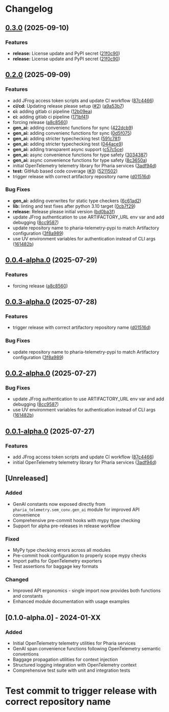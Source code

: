 # Changelog

## [0.3.0](https://github.com/Aleph-Alpha/pharia-telemetry/compare/v0.2.0...v0.3.0) (2025-09-10)


### Features

* **release:** License update and PyPI secret ([21f0c90](https://github.com/Aleph-Alpha/pharia-telemetry/commit/21f0c9024f46d7d0b2b3ff471d0c09d7e381aae1))
* **release:** License update and PyPI secret ([21f0c90](https://github.com/Aleph-Alpha/pharia-telemetry/commit/21f0c9024f46d7d0b2b3ff471d0c09d7e381aae1))

## [0.2.0](https://github.com/Aleph-Alpha/pharia-telemetry/compare/v0.1.0...v0.2.0) (2025-09-09)


### Features

* add JFrog access token scripts and update CI workflow ([87c4466](https://github.com/Aleph-Alpha/pharia-telemetry/commit/87c44666333652a50bce039c9a243a3334cc086d))
* **ci/cd:** Updating release please setup ([#2](https://github.com/Aleph-Alpha/pharia-telemetry/issues/2)) ([a9a53b7](https://github.com/Aleph-Alpha/pharia-telemetry/commit/a9a53b7d7004054f26d2d68f56149d7ca1447311))
* **ci:** adding gitlab ci pipeline ([12b09ea](https://github.com/Aleph-Alpha/pharia-telemetry/commit/12b09ea3cd72c118d9d6cf57b57e9d2123aba549))
* **ci:** adding gitlab ci pipeline ([171bf41](https://github.com/Aleph-Alpha/pharia-telemetry/commit/171bf41e05df79b49fc04b3f759a9254e92e5b40))
* forcing release ([a8c8560](https://github.com/Aleph-Alpha/pharia-telemetry/commit/a8c8560cf4a97b5bf7ab44215fe24b5b5fdfcfd3))
* **gen_ai:** adding convenienc functions for sync ([422dcb9](https://github.com/Aleph-Alpha/pharia-telemetry/commit/422dcb98057f50f2800fe69c54dae87781fb0e12))
* **gen_ai:** adding convenienc functions for sync ([0d5f075](https://github.com/Aleph-Alpha/pharia-telemetry/commit/0d5f0752019354bdd28171f8a7525acd5bc11461))
* **gen_ai:** adding stricter typechecking test ([591c781](https://github.com/Aleph-Alpha/pharia-telemetry/commit/591c78123c5434dd36c15285183ec046b8f7a8d8))
* **gen_ai:** adding stricter typechecking test ([044ace9](https://github.com/Aleph-Alpha/pharia-telemetry/commit/044ace9157d7576a986b49348f7f37bd51c8ed02))
* **gen_ai:** adding transparent async support ([c57c5ce](https://github.com/Aleph-Alpha/pharia-telemetry/commit/c57c5cefc63c5edce717ebaeabde25049796156c))
* **gen_ai:** async convenience functions for type safety ([3034387](https://github.com/Aleph-Alpha/pharia-telemetry/commit/303438786ce0a90d3efe16927e7b5ce654ee5374))
* **gen_ai:** async convenience functions for type safety ([8c3650a](https://github.com/Aleph-Alpha/pharia-telemetry/commit/8c3650a2e63a4a0c39135b2c0c1679980ca8fc8b))
* initial OpenTelemetry telemetry library for Pharia services ([3adf94d](https://github.com/Aleph-Alpha/pharia-telemetry/commit/3adf94d0a0d51efd5df1d09fb10c74b39e9dd9d8))
* **test:** GitHub based code coverage ([#3](https://github.com/Aleph-Alpha/pharia-telemetry/issues/3)) ([5211502](https://github.com/Aleph-Alpha/pharia-telemetry/commit/5211502f6247105883a361211928913d0283fa5a))
* trigger release with correct artifactory repository name ([d01516d](https://github.com/Aleph-Alpha/pharia-telemetry/commit/d01516d6a2d43533a42d7835beb23e584445ca18))


### Bug Fixes

* **gen_ai:** adding overwrites for static type checkers ([6c61ad2](https://github.com/Aleph-Alpha/pharia-telemetry/commit/6c61ad256b2af374d279896444f348deca67cb20))
* **lib:** linting and test fixes after python 3.10 target ([0cb7f29](https://github.com/Aleph-Alpha/pharia-telemetry/commit/0cb7f29d432b294ca0efcf52822df291d3a09b01))
* **release:** Release please initial version ([bd0ba3f](https://github.com/Aleph-Alpha/pharia-telemetry/commit/bd0ba3f3c7dcf7882092a8b3470ab031c435728a))
* update JFrog authentication to use ARTIFACTORY_URL env var and add debugging ([8cc9587](https://github.com/Aleph-Alpha/pharia-telemetry/commit/8cc958780689b10f23e7894c449db2cc0d7b44ee))
* update repository name to pharia-telemetry-pypi to match Artifactory configuration ([3f8a989](https://github.com/Aleph-Alpha/pharia-telemetry/commit/3f8a989653b24923c1981c54a1ed9e20e7be796b))
* use UV environment variables for authentication instead of CLI args ([161482b](https://github.com/Aleph-Alpha/pharia-telemetry/commit/161482b3144ba868814339bf3093d2b6e02e8421))

## [0.0.4-alpha.0](https://github.com/Aleph-Alpha/pharia-telemetry/compare/v0.0.3-alpha.0...v0.0.4-alpha.0) (2025-07-29)


### Features

* forcing release ([a8c8560](https://github.com/Aleph-Alpha/pharia-telemetry/commit/a8c8560cf4a97b5bf7ab44215fe24b5b5fdfcfd3))

## [0.0.3-alpha.0](https://github.com/Aleph-Alpha/pharia-telemetry/compare/v0.0.2-alpha.0...v0.0.3-alpha.0) (2025-07-28)


### Features

* trigger release with correct artifactory repository name ([d01516d](https://github.com/Aleph-Alpha/pharia-telemetry/commit/d01516d6a2d43533a42d7835beb23e584445ca18))


### Bug Fixes

* update repository name to pharia-telemetry-pypi to match Artifactory configuration ([3f8a989](https://github.com/Aleph-Alpha/pharia-telemetry/commit/3f8a989653b24923c1981c54a1ed9e20e7be796b))

## [0.0.2-alpha.0](https://github.com/Aleph-Alpha/pharia-telemetry/compare/v0.0.1-alpha.0...v0.0.2-alpha.0) (2025-07-27)


### Bug Fixes

* update JFrog authentication to use ARTIFACTORY_URL env var and add debugging ([8cc9587](https://github.com/Aleph-Alpha/pharia-telemetry/commit/8cc958780689b10f23e7894c449db2cc0d7b44ee))
* use UV environment variables for authentication instead of CLI args ([161482b](https://github.com/Aleph-Alpha/pharia-telemetry/commit/161482b3144ba868814339bf3093d2b6e02e8421))

## [0.0.1-alpha.0](https://github.com/Aleph-Alpha/pharia-telemetry/compare/v0.0.0-alpha.0...v0.0.1-alpha.0) (2025-07-27)


### Features

* add JFrog access token scripts and update CI workflow ([87c4466](https://github.com/Aleph-Alpha/pharia-telemetry/commit/87c44666333652a50bce039c9a243a3334cc086d))
* initial OpenTelemetry telemetry library for Pharia services ([3adf94d](https://github.com/Aleph-Alpha/pharia-telemetry/commit/3adf94d0a0d51efd5df1d09fb10c74b39e9dd9d8))

## [Unreleased]

### Added
- GenAI constants now exposed directly from `pharia_telemetry.sem_conv.gen_ai` module for improved API convenience
- Comprehensive pre-commit hooks with mypy type checking
- Support for alpha pre-releases in release workflow

### Fixed
- MyPy type checking errors across all modules
- Pre-commit hook configuration to properly scope mypy checks
- Import paths for OpenTelemetry exporters
- Test assertions for baggage key formats

### Changed
- Improved API ergonomics - single import now provides both functions and constants
- Enhanced module documentation with usage examples

## [0.1.0-alpha.0] - 2024-01-XX

### Added
- Initial OpenTelemetry telemetry utilities for Pharia services
- GenAI span convenience functions following OpenTelemetry semantic conventions
- Baggage propagation utilities for context injection
- Structured logging integration with OpenTelemetry context
- Comprehensive test suite with unit and integration tests
# Test commit to trigger release with correct repository name
